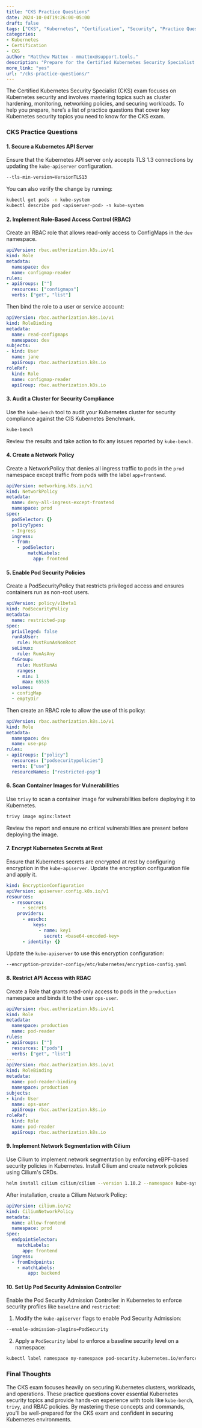 ```yaml
---
title: "CKS Practice Questions"  
date: 2024-10-04T19:26:00-05:00  
draft: false  
tags: ["CKS", "Kubernetes", "Certification", "Security", "Practice Questions"]  
categories:  
- Kubernetes  
- Certification  
- CKS  
author: "Matthew Mattox - mmattox@support.tools."  
description: "Prepare for the Certified Kubernetes Security Specialist (CKS) exam with these practice questions covering essential Kubernetes security concepts."  
more_link: "yes"  
url: "/cks-practice-questions/"  
---
```


The Certified Kubernetes Security Specialist (CKS) exam focuses on Kubernetes security and involves mastering topics such as cluster hardening, monitoring, networking policies, and securing workloads. To help you prepare, here’s a list of practice questions that cover key Kubernetes security topics you need to know for the CKS exam.

<!--more-->

### CKS Practice Questions

#### 1. **Secure a Kubernetes API Server**

Ensure that the Kubernetes API server only accepts TLS 1.3 connections by updating the `kube-apiserver` configuration.

```bash
--tls-min-version=VersionTLS13
```

You can also verify the change by running:

```bash
kubectl get pods -n kube-system
kubectl describe pod <apiserver-pod> -n kube-system
```

#### 2. **Implement Role-Based Access Control (RBAC)**

Create an RBAC role that allows read-only access to ConfigMaps in the `dev` namespace.

```yaml
apiVersion: rbac.authorization.k8s.io/v1
kind: Role
metadata:
  namespace: dev
  name: configmap-reader
rules:
- apiGroups: [""]
  resources: ["configmaps"]
  verbs: ["get", "list"]
```

Then bind the role to a user or service account:

```yaml
apiVersion: rbac.authorization.k8s.io/v1
kind: RoleBinding
metadata:
  name: read-configmaps
  namespace: dev
subjects:
- kind: User
  name: jane
  apiGroup: rbac.authorization.k8s.io
roleRef:
  kind: Role
  name: configmap-reader
  apiGroup: rbac.authorization.k8s.io
```

#### 3. **Audit a Cluster for Security Compliance**

Use the `kube-bench` tool to audit your Kubernetes cluster for security compliance against the CIS Kubernetes Benchmark.

```bash
kube-bench
```

Review the results and take action to fix any issues reported by `kube-bench`.

#### 4. **Create a Network Policy**

Create a NetworkPolicy that denies all ingress traffic to pods in the `prod` namespace except traffic from pods with the label `app=frontend`.

```yaml
apiVersion: networking.k8s.io/v1
kind: NetworkPolicy
metadata:
  name: deny-all-ingress-except-frontend
  namespace: prod
spec:
  podSelector: {}
  policyTypes:
  - Ingress
  ingress:
  - from:
    - podSelector:
        matchLabels:
          app: frontend
```

#### 5. **Enable Pod Security Policies**

Create a PodSecurityPolicy that restricts privileged access and ensures containers run as non-root users.

```yaml
apiVersion: policy/v1beta1
kind: PodSecurityPolicy
metadata:
  name: restricted-psp
spec:
  privileged: false
  runAsUser:
    rule: MustRunAsNonRoot
  seLinux:
    rule: RunAsAny
  fsGroup:
    rule: MustRunAs
    ranges:
    - min: 1
      max: 65535
  volumes:
  - configMap
  - emptyDir
```

Then create an RBAC role to allow the use of this policy:

```yaml
apiVersion: rbac.authorization.k8s.io/v1
kind: Role
metadata:
  namespace: dev
  name: use-psp
rules:
- apiGroups: ["policy"]
  resources: ["podsecuritypolicies"]
  verbs: ["use"]
  resourceNames: ["restricted-psp"]
```

#### 6. **Scan Container Images for Vulnerabilities**

Use `trivy` to scan a container image for vulnerabilities before deploying it to Kubernetes.

```bash
trivy image nginx:latest
```

Review the report and ensure no critical vulnerabilities are present before deploying the image.

#### 7. **Encrypt Kubernetes Secrets at Rest**

Ensure that Kubernetes secrets are encrypted at rest by configuring encryption in the `kube-apiserver`. Update the encryption configuration file and apply it.

```yaml
kind: EncryptionConfiguration
apiVersion: apiserver.config.k8s.io/v1
resources:
  - resources:
      - secrets
    providers:
      - aescbc:
          keys:
            - name: key1
              secret: <base64-encoded-key>
      - identity: {}
```

Update the `kube-apiserver` to use this encryption configuration:

```bash
--encryption-provider-config=/etc/kubernetes/encryption-config.yaml
```

#### 8. **Restrict API Access with RBAC**

Create a Role that grants read-only access to pods in the `production` namespace and binds it to the user `ops-user`.

```yaml
apiVersion: rbac.authorization.k8s.io/v1
kind: Role
metadata:
  namespace: production
  name: pod-reader
rules:
- apiGroups: [""]
  resources: ["pods"]
  verbs: ["get", "list"]
---
apiVersion: rbac.authorization.k8s.io/v1
kind: RoleBinding
metadata:
  name: pod-reader-binding
  namespace: production
subjects:
- kind: User
  name: ops-user
  apiGroup: rbac.authorization.k8s.io
roleRef:
  kind: Role
  name: pod-reader
  apiGroup: rbac.authorization.k8s.io
```

#### 9. **Implement Network Segmentation with Cilium**

Use Cilium to implement network segmentation by enforcing eBPF-based security policies in Kubernetes. Install Cilium and create network policies using Cilium's CRDs.

```bash
helm install cilium cilium/cilium --version 1.10.2 --namespace kube-system
```

After installation, create a Cilium Network Policy:

```yaml
apiVersion: cilium.io/v2
kind: CiliumNetworkPolicy
metadata:
  name: allow-frontend
  namespace: prod
spec:
  endpointSelector:
    matchLabels:
      app: frontend
  ingress:
  - fromEndpoints:
    - matchLabels:
        app: backend
```

#### 10. **Set Up Pod Security Admission Controller**

Enable the Pod Security Admission Controller in Kubernetes to enforce security profiles like `baseline` and `restricted`:

1. Modify the `kube-apiserver` flags to enable Pod Security Admission:

```bash
--enable-admission-plugins=PodSecurity
```

2. Apply a `PodSecurity` label to enforce a baseline security level on a namespace:

```bash
kubectl label namespace my-namespace pod-security.kubernetes.io/enforce=baseline
```

### Final Thoughts

The CKS exam focuses heavily on securing Kubernetes clusters, workloads, and operations. These practice questions cover essential Kubernetes security topics and provide hands-on experience with tools like `kube-bench`, `trivy`, and RBAC policies. By mastering these concepts and commands, you'll be well-prepared for the CKS exam and confident in securing Kubernetes environments.

